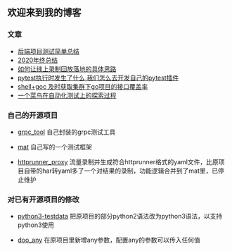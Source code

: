 ## 欢迎来到我的博客

### 文章

- [后端项目测试简单总结](./topics/后端测试上的各种测试工具的落地.md)
- [2020年终总结](./topics/2020年终总结.md)
- [如何让线上录制回放落地的具体思路](./topics/如何让线上录制回放落地的具体思路.md)
- [pytest执行时发生了什么,我们怎么去开发自己的pytest插件](./topics/pytest执行时发生了什么,我们怎么去开发自己的pytest插件.md)
- [shell+goc 及时获取集群下go项目的接口覆盖率](./topics/goc使用学习.md)
- [一个菜鸟在自动化测试上的探索过程](./topics/一个菜鸟在自动化测试上的探索过程.md)

### 自己的开源项目

- [grpc_tool](https://github.com/mokulai/grpc_tool)
  自己封装的grpc测试工具

- [mat](https://github.com/mokulai/auto_generation_pytest)
  自己写的一个测试框架

- [httprunner_proxy](https://github.com/mokulai/httprunner_proxy)
  流量录制并生成符合httprunner格式的yaml文件，比原项目自带的har转yaml多了一个对结果的录制，功能逻辑合并到了mat里，已停止维护

### 对已有开源项目的修改

- [python3-testdata](https://github.com/mokulai/python3-testdata)
  把原项目的部分python2语法改为python3语法，以支持python3使用

- [doo_any](https://github.com/mokulai/doo_any)
  在原项目里新增any参数，配置any的参数可以传入任何值
